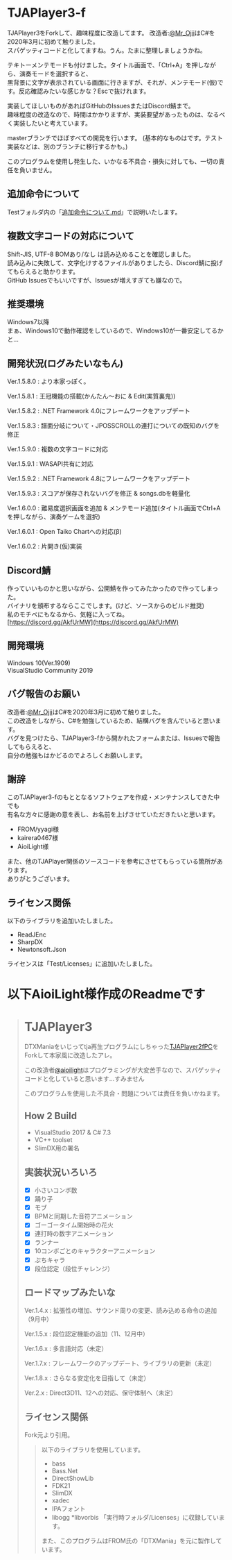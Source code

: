 # TJAPlayer3-f

TJAPlayer3をForkして、趣味程度に改造してます。
改造者:[@Mr_Ojii](https://twitter.com/Mr_Ojii)はC#を2020年3月に初めて触りました。  
スパゲッティコードと化してますね。うん。たまに整理しましょうかね。

テキトーメンテモードも付けました。タイトル画面で、「Ctrl+A」を押しながら、演奏モードを選択すると、  
黒背景に文字が表示されている画面に行きますが、それが、メンテモード(仮)です。反応確認みたいな感じかな？Escで抜けれます。

実装してほしいものがあればGitHubのIssuesまたはDiscord鯖まで。  
趣味程度の改造なので、時間はかかりますが、実装要望があったものは、なるべく実装したいと考えています。

masterブランチでほぼすべての開発を行います。
(基本的なものはです。テスト実装などは、別のブランチに移行するかも。)

このプログラムを使用し発生した、いかなる不具合・損失に対しても、一切の責任を負いません。

## 追加命令について
Testフォルダ内の「[追加命令について.md](https://github.com/Mr-Ojii/TJAPlayer3-f/blob/master/Test/追加命令について.md)」で説明いたします。

## 複数文字コードの対応について
Shift-JIS, UTF-8 BOMあり/なし は読み込めることを確認しました。  
読み込みに失敗して、文字化けするファイルがありましたら、Discord鯖に投げてもらえると助かります。  
GitHub Issuesでもいいですが、Issuesが増えすぎても嫌なので。

## 推奨環境
Windows7以降  
まぁ、Windows10で動作確認をしているので、Windows10が一番安定してるかと...

## 開発状況(ログみたいなもん)
Ver.1.5.8.0 : より本家っぽく。

Ver.1.5.8.1 : 王冠機能の搭載(かんたん～おに & Edit(実質裏鬼))

Ver.1.5.8.2 : .NET Framework 4.0にフレームワークをアップデート

Ver.1.5.8.3 : 譜面分岐について・JPOSSCROLLの連打についての既知のバグを修正

Ver.1.5.9.0 : 複数の文字コードに対応

Ver.1.5.9.1 : WASAPI共有に対応

Ver.1.5.9.2 : .NET Framework 4.8にフレームワークをアップデート

Ver.1.5.9.3 : スコアが保存されないバグを修正 & songs.dbを軽量化

Ver.1.6.0.0 : 難易度選択画面を追加 & メンテモード追加(タイトル画面でCtrl+Aを押しながら、演奏ゲームを選択)

Ver.1.6.0.1 : Open Taiko Chartへの対応(β)

Ver.1.6.0.2 : 片開き(仮)実装

## Discord鯖
作っていいものかと思いながら、公開鯖を作ってみたかったので作ってしまった。  
バイナリを頒布するならここでします。(けど、ソースからのビルド推奨)  
私のモチベにもなるから、気軽に入ってね。  
[https://discord.gg/AkfUrMW](https://discord.gg/AkfUrMW)

## 開発環境
Windows 10(Ver.1909)  
VisualStudio Community 2019

## バグ報告のお願い
  
改造者:[@Mr_Ojii](https://twitter.com/Mr_Ojii)はC#を2020年3月に初めて触りました。  
この改造をしながら、C#を勉強しているため、結構バグを含んでいると思います。  
バグを見つけたら、TJAPlayer3-fから開かれたフォームまたは、Issuesで報告してもらえると、  
自分の勉強もはかどるのでよろしくお願いします。

## 謝辞
このTJAPlayer3-fのもととなるソフトウェアを作成・メンテナンスしてきた中でも  
有名な方々に感謝の意を表し、お名前を上げさせていただきたいと思います。

- FROM/yyagi様
- kairera0467様
- AioiLight様

また、他のTJAPlayer関係のソースコードを参考にさせてもらっている箇所があります。  
ありがとうございます。

## ライセンス関係
以下のライブラリを追加いたしました。
* ReadJEnc
* SharpDX
* Newtonsoft.Json

ライセンスは「Test/Licenses」に追加いたしました。

# 以下AioiLight様作成のReadmeです

> # TJAPlayer3
> DTXManiaをいじってtja再生プログラムにしちゃった[TJAPlayer2fPC](https://github.com/kairera0467/TJAP2fPC)をForkして本家風に改造したアレ。
>
> この改造者[@aioilight](https://twitter.com/aioilight)はプログラミングが大変苦手なので、スパゲッティコードと化していると思います...すみません
>
> このプログラムを使用した不具合・問題については責任を負いかねます。
>
> ## How 2 Build
> - VisualStudio 2017 & C# 7.3
> - VC++ toolset
> - SlimDX用の署名
>
> ## 実装状況いろいろ
> - [x] 小さいコンボ数
> - [x] 踊り子
> - [x] モブ
> - [x] BPMと同期した音符アニメーション
> - [x] ゴーゴータイム開始時の花火
> - [x] 連打時の数字アニメーション
> - [x] ランナー
> - [x] 10コンボごとのキャラクターアニメーション
> - [x] ぷちキャラ
> - [x] 段位認定（段位チャレンジ）
>
> ## ロードマップみたいな
>
> Ver.1.4.x : 拡張性の増加、サウンド周りの変更、読み込める命令の追加（9月中）
>
> Ver.1.5.x : 段位認定機能の追加（11、12月中）
>
> Ver.1.6.x : 多言語対応（未定）
>
> Ver.1.7.x : フレームワークのアップデート、ライブラリの更新（未定）
>
> Ver.1.8.x : さらなる安定化を目指して（未定）
>
> Ver.2.x : Direct3D11、12への対応、保守体制へ（未定）
>
> ## ライセンス関係
> Fork元より引用。
> 
> > 以下のライブラリを使用しています。
> > * bass
> > * Bass.Net
> > * DirectShowLib
> > * FDK21
> > * SlimDX
> > * xadec
> > * IPAフォント
> > * libogg
> > *libvorbis
> > 「実行時フォルダ/Licenses」に収録しています。
> > 
> > また、このプログラムはFROM氏の「DTXMania」を元に製作しています。
